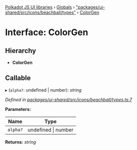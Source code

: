 [Polkadot JS UI libraries](../README.md) › [Globals](../globals.md) › ["packages/ui-shared/src/icons/beachball/types"](../modules/_packages_ui_shared_src_icons_beachball_types_.md) › [ColorGen](_packages_ui_shared_src_icons_beachball_types_.colorgen.md)

# Interface: ColorGen

## Hierarchy

* **ColorGen**

## Callable

▸ (`alpha?`: undefined | number): *string*

*Defined in [packages/ui-shared/src/icons/beachball/types.ts:7](https://github.com/polkadot-js/ui/blob/44bf1f42/packages/ui-shared/src/icons/beachball/types.ts#L7)*

**Parameters:**

Name | Type |
------ | ------ |
`alpha?` | undefined &#124; number |

**Returns:** *string*
